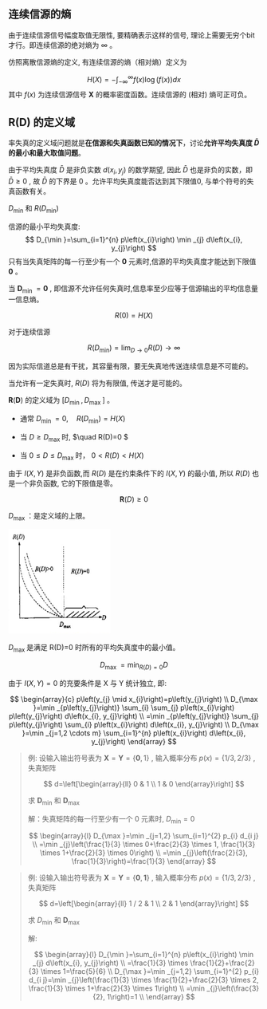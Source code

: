 ## 连续信源的熵

由于连续信源信号幅度取值无限性, 要精确表示这样的信号, 理论上需要无穷个bit才行。即连续信源的绝对熵为  $\infty$  。

仿照离散信源熵的定义, 有连续信源的熵（相对熵）定义为


$$
H(X)=-\int_{-\infty}^{\infty} f(x) \log (f(x)) d x
$$
其中  $f(x)$  为连续信源信号  $\mathbf{X}$  的概率密度函数。连续信源的 (相对) 熵可正可负。

## R(D) 的定义域

率失真的定义域问题就是**在信源和失真函数已知的情况下**，讨论**允许平均失真度  $\bar{D}$  的最小和最大取值问题**。

由于平均失真度  $\bar{D}$  是非负实数  $d\left(x_{i}, y_{j}\right)$  的数学期望, 因此  $\bar{D}$  也是非负的实数，即  $\bar{D} \geq 0$ , 故  $\bar{D}$  的下界是 0 。允许平均失真度能否达到其下限值0, 与单个符号的失真函数有关。

$D_{\min }$  和  $R\left(D_{\min }\right)$ 

信源的最小平均失真度:
$$
D_{\min }=\sum_{i=1}^{n} p\left(x_{i}\right) \min _{j} d\left(x_{i}, y_{j}\right)
$$
只有当失真矩阵的每一行至少有一个  $\mathbf{0}$  元素时,信源的平均失真度才能达到下限值  $\mathbf{0}$  。

当  $\boldsymbol{D}_{\text {min }}=\mathbf{0}$ , 即信源不允许任何失真时,信息率至少应等于信源输出的平均信息量一信息熵。


$$
R(0)=H(X)
$$


对于连续信源


$$
R\left(D_{\min }\right)=\lim _{D \rightarrow 0} R(D) \rightarrow \infty
$$


因为实际信道总是有干扰，其容量有限，要无失真地传送连续信息是不可能的。

当允许有一定失真时,  $R(D)$  将为有限值, 传送才是可能的。

$\mathbf{R}(\mathbf{D})$  的定义域为  $[D_{\text {min }}, D_{\text {max }}]$  。

+ 通常  $D_{\text {min }}=0, \quad R\left(D_{\min }\right)=H(X)$ 

+ 当  $D \geq D_{\text {max }}$  时,  $\quad R(D)=0 $
+ 当  $0 \leq D \leq D_{\text {max }}$  时，  $0<R(D)<H(X)$ 

由于  $I(X, Y)$  是非负函数,而  $R(D)$  是在约束条件下的  $I(X, Y)$  的最小值, 所以  $R(D)$  也是一个非负函数, 它的下限值是零。


$$
\boldsymbol{R}(D) \geq 0
$$


 $D_{\text {max }}$  ：是定义域的上限。

![](https://raw.githubusercontent.com/timerring/picgo/master/picbed/image-20230207173051529.png)

 $D_{\text {max }}$  是满足  R(D)=0  时所有的平均失真度中的最小值。



$$
D_{\text {max }}=\min _{R(D)=0} D
$$



由于  $I(X, Y)=0$  的充要条件是  X  与  Y  统计独立, 即:



$$
\begin{array}{c}
p\left(y_{j} \mid x_{i}\right)=p\left(y_{j}\right) \\
D_{\max }=\min _{p\left(y_{j}\right)} \sum_{i} \sum_{j} p\left(x_{i}\right) p\left(y_{j}\right) d\left(x_{i}, y_{j}\right) \\
=\min _{p\left(y_{j}\right)} \sum_{j} p\left(y_{j}\right) \sum_{i} p\left(x_{i}\right) d\left(x_{i}, y_{j}\right) \\
D_{\max }=\min _{j=1,2 \cdots m} \sum_{i=1}^{n} p\left(x_{i}\right) d\left(x_{i}, y_{j}\right)
\end{array}
$$



> 例: 设输入输出符号表为  $\mathbf{X}=\mathbf{Y}=\{\mathbf{0}, 1\}$ , 输入概率分布  $p(x)=\{1 / 3,2 / 3\}$ , 失真矩阵
>
>
> $$
> d=\left[\begin{array}{ll}
> 0 & 1 \\
> 1 & 0
> \end{array}\right]
> $$
>
>
> 求  $\mathbf{D}_{\min }$  和  $\mathbf{D}_{\max }$ 
>
> 解：失真矩阵的每一行至少有一个 0 元素时,  $D_{\min }=0$ 
>
>
> $$
> \begin{array}{l}
> D_{\max }=\min _{j=1,2} \sum_{i=1}^{2} p_{i} d_{i j} \\
> =\min _{j}\left(\frac{1}{3} \times 0+\frac{2}{3} \times 1, \frac{1}{3} \times 1+\frac{2}{3} \times 0\right) \\
> =\min _{j}\left(\frac{2}{3}, \frac{1}{3}\right)=\frac{1}{3}
> \end{array}
> $$



> 例: 设输入输出符号表为  $\mathbf{X}=\mathbf{Y}=\{\mathbf{0}, \mathbf{1}\}$ , 输入概率分布  $p(x)=\{1 / 3,2 / 3\}$ , 失真矩阵
>
>
> $$
> d=\left[\begin{array}{ll}
> 1 / 2 & 1 \\
> 2 & 1
> \end{array}\right]
> $$
>
> 
>
>
> 求  $D_{\min }$  和  $\mathbf{D}_{\text {max }}$ 
>
> 解: 
>
>
> $$
> \begin{array}{l}
> D_{\min }=\sum_{i=1}^{n} p\left(x_{i}\right) \min _{j} d\left(x_{i}, y_{j}\right) \\
> =\frac{1}{3} \times \frac{1}{2}+\frac{2}{3} \times 1=\frac{5}{6} \\
> D_{\max }=\min _{j=1,2} \sum_{i=1}^{2} p_{i} d_{i j}=\min _{j}\left(\frac{1}{3} \times \frac{1}{2}+\frac{2}{3} \times 2, \frac{1}{3} \times 1+\frac{2}{3} \times 1\right) \\
> =\min _{j}\left(\frac{3}{2}, 1\right)=1 \\
> \end{array}
> $$
